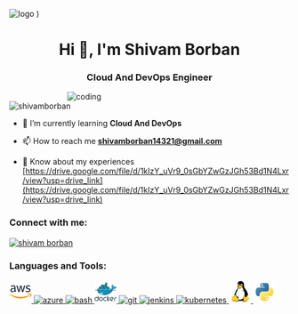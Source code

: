 ![logo](https://media.licdn.com/dms/image/D4D16AQEF_xDXM6wA-g/profile-displaybackgroundimage-shrink_350_1400/0/1716487488716?e=1724889600&v=beta&t=wBQ7xgrOa-xsGEvJWSO3Y3WckOjLqFZ3wc25dlHemQM)
)
<h1 align="center">Hi 👋, I'm Shivam Borban</h1>
<h3 align="center">Cloud And DevOps Engineer</h3>

<img align="right" alt="coding" width="400" src="https://www.auxanoglobalservices.com/agsresources/wp-content/uploads/2024/01/DevOps-Workflow-Explained.gif">

<p align="left"> <img src="https://komarev.com/ghpvc/?username=shivamborban&label=Profile%20views&color=0e75b6&style=flat" alt="shivamborban" /> </p>

- 🌱 I’m currently learning **Cloud And DevOps**

- 📫 How to reach me **shivamborban14321@gmail.com**

- 📄 Know about my experiences [https://drive.google.com/file/d/1kIzY_uVr9_0sGbYZwGzJGh53Bd1N4Lxr/view?usp=drive_link](https://drive.google.com/file/d/1kIzY_uVr9_0sGbYZwGzJGh53Bd1N4Lxr/view?usp=drive_link)

<h3 align="left">Connect with me:</h3>
<p align="left">
<a href="https://linkedin.com/in/shivam borban" target="blank"><img align="center" src="https://raw.githubusercontent.com/rahuldkjain/github-profile-readme-generator/master/src/images/icons/Social/linked-in-alt.svg" alt="shivam borban" height="30" width="40" /></a>
</p>

<h3 align="left">Languages and Tools:</h3>
<p align="left"> <a href="https://aws.amazon.com" target="_blank" rel="noreferrer"> <img src="https://raw.githubusercontent.com/devicons/devicon/master/icons/amazonwebservices/amazonwebservices-original-wordmark.svg" alt="aws" width="40" height="40"/> </a> <a href="https://azure.microsoft.com/en-in/" target="_blank" rel="noreferrer"> <img src="https://www.vectorlogo.zone/logos/microsoft_azure/microsoft_azure-icon.svg" alt="azure" width="40" height="40"/> </a> <a href="https://www.gnu.org/software/bash/" target="_blank" rel="noreferrer"> <img src="https://www.vectorlogo.zone/logos/gnu_bash/gnu_bash-icon.svg" alt="bash" width="40" height="40"/> </a> <a href="https://www.docker.com/" target="_blank" rel="noreferrer"> <img src="https://raw.githubusercontent.com/devicons/devicon/master/icons/docker/docker-original-wordmark.svg" alt="docker" width="40" height="40"/> </a> <a href="https://git-scm.com/" target="_blank" rel="noreferrer"> <img src="https://www.vectorlogo.zone/logos/git-scm/git-scm-icon.svg" alt="git" width="40" height="40"/> </a> <a href="https://www.jenkins.io" target="_blank" rel="noreferrer"> <img src="https://www.vectorlogo.zone/logos/jenkins/jenkins-icon.svg" alt="jenkins" width="40" height="40"/> </a> <a href="https://kubernetes.io" target="_blank" rel="noreferrer"> <img src="https://www.vectorlogo.zone/logos/kubernetes/kubernetes-icon.svg" alt="kubernetes" width="40" height="40"/> </a> <a href="https://www.linux.org/" target="_blank" rel="noreferrer"> <img src="https://raw.githubusercontent.com/devicons/devicon/master/icons/linux/linux-original.svg" alt="linux" width="40" height="40"/> </a> <a href="https://www.python.org" target="_blank" rel="noreferrer"> <img src="https://raw.githubusercontent.com/devicons/devicon/master/icons/python/python-original.svg" alt="python" width="40" height="40"/> </a> </p>
